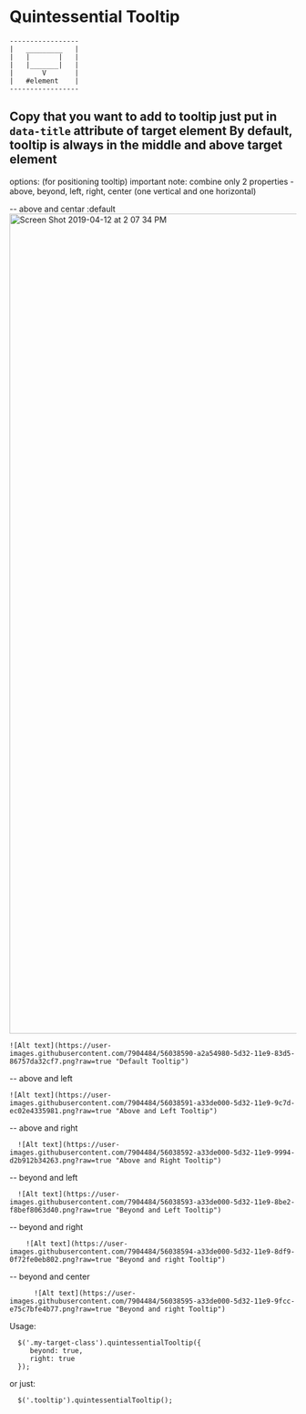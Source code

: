

  # Quintessential Tooltip

    -----------------
    |   _________   |
    |   |       |   |
    |   |_______|   |
    |       V       |
    |   #element    |
    -----------------

  Copy that you want to add to tooltip just put in `data-title` attribute of target element
  By default, tooltip is always in the middle and above target element
 ---------------------------
  options: (for positioning tooltip) important note: combine only 2 properties - above, beyond, left, right, center (one vertical and one horizontal)

  -- above and centar :default
  <img width="1440" alt="Screen Shot 2019-04-12 at 2 07 34 PM" src="https://user-images.githubusercontent.com/7904484/56039201-0419e800-5d34-11e9-980f-68efe4a3b11a.png">

    ![Alt text](https://user-images.githubusercontent.com/7904484/56038590-a2a54980-5d32-11e9-83d5-86757da32cf7.png?raw=true "Default Tooltip")

  -- above and left

    ![Alt text](https://user-images.githubusercontent.com/7904484/56038591-a33de000-5d32-11e9-9c7d-ec02e4335981.png?raw=true "Above and Left Tooltip")

  -- above and right

      ![Alt text](https://user-images.githubusercontent.com/7904484/56038592-a33de000-5d32-11e9-9994-d2b912b34263.png?raw=true "Above and Right Tooltip")

  -- beyond and left

      ![Alt text](https://user-images.githubusercontent.com/7904484/56038593-a33de000-5d32-11e9-8be2-f8bef8063d40.png?raw=true "Beyond and Left Tooltip")

  -- beyond and right

        ![Alt text](https://user-images.githubusercontent.com/7904484/56038594-a33de000-5d32-11e9-8df9-0f72fe0eb802.png?raw=true "Beyond and right Tooltip")

  -- beyond and center

          ![Alt text](https://user-images.githubusercontent.com/7904484/56038595-a33de000-5d32-11e9-9fcc-e75c7bfe4b77.png?raw=true "Beyond and right Tooltip")

  Usage:

      $('.my-target-class').quintessentialTooltip({
         beyond: true,
         right: true
      });

  or just:

      $('.tooltip').quintessentialTooltip();

